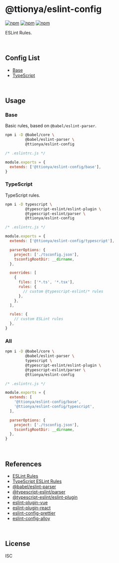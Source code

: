 # @ttionya/eslint-config

[![npm](https://img.shields.io/npm/v/@ttionya/eslint-config?label=NPM&logo=npm)](https://www.npmjs.com/package/@ttionya/eslint-config) [![npm](https://img.shields.io/npm/dm/@ttionya/eslint-config?label=Downloads&logo=npm)](https://www.npmjs.com/package/@ttionya/eslint-config) [![npm](https://img.shields.io/npm/l/@ttionya/eslint-config?label=License&logo=npm)](https://github.com/ttionya/Linter/blob/master/packages/eslint-config/LICENSE)

ESLint Rules.

<br>



## Config List

- [Base](#base)
- [TypeScript](#typescript)

<br>



## Usage

### Base

Basic rules, based on `@babel/eslint-parser`.

```bash
npm i -D @babel/core \
         @babel/eslint-parser \
         @ttionya/eslint-config
```

```js
/* .eslintrc.js */

module.exports = {
  extends: ['@ttionya/eslint-config/base'],
}
```

### TypeScript

TypeScript rules.

```bash
npm i -D typescript \
         @typescript-eslint/eslint-plugin \
         @typescript-eslint/parser \
         @ttionya/eslint-config
```

```js
/* .eslintrc.js */

module.exports = {
  extends: ['@ttionya/eslint-config/typescript'],

  parserOptions: {
    project: ['./tsconfig.json'],
    tsconfigRootDir: __dirname,
  },

  overrides: [
    {
      files: ['*.ts', '*.tsx'],
      rules: {
        // custom @typescript-eslint/* rules
      },
    },
  ],

  rules: {
    // custom ESLint rules
  },
}
```

### All

```bash
npm i -D @babel/core \
         @babel/eslint-parser \
         typescript \
         @typescript-eslint/eslint-plugin \
         @typescript-eslint/parser \
         @ttionya/eslint-config
```

```js
/* .eslintrc.js */

module.exports = {
  extends: [
    '@ttionya/eslint-config/base',
    '@ttionya/eslint-config/typescript',
  ],

  parserOptions: {
    project: ['./tsconfig.json'],
    tsconfigRootDir: __dirname,
  },
}
```

<br>



## References

- [ESLint Rules](https://eslint.org/docs/latest/rules/)
- [TypeScript ESLint Rules](https://typescript-eslint.io/rules/)
- [@babel/eslint-parser](https://github.com/babel/babel/tree/main/eslint/babel-eslint-parser)
- [@typescript-eslint/parser](https://github.com/typescript-eslint/typescript-eslint/tree/main/packages/parser)
- [@typescript-eslint/eslint-plugin](https://github.com/typescript-eslint/typescript-eslint/tree/main/packages/eslint-plugin)
- [eslint-plugin-vue](https://github.com/vuejs/eslint-plugin-vue)
- [eslint-plugin-react](https://github.com/jsx-eslint/eslint-plugin-react)
- [eslint-config-prettier](https://github.com/prettier/eslint-config-prettier)
- [eslint-config-alloy](https://github.com/AlloyTeam/eslint-config-alloy)

<br>



## License

ISC
